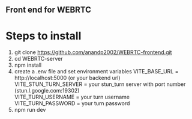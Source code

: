 ## Front end for WEBRTC

# Steps to install
1. git clone https://github.com/anandp2002/WEBRTC-frontend.git
2. cd WEBRTC-server
3. npm install
4. create a .env file and set environment variables
    VITE_BASE_URL = http://localhost:5000 (or your backend url)  
    VITE_STUN_TURN_SERVER = your stun_turn server with port number (stun.l.google.com:19302)  
    VITE_TURN_USERNAME = your turn username  
    VITE_TURN_PASSWORD = your turn password  
6. npm run dev
